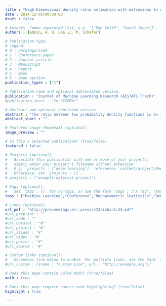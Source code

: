 ```yaml
---
title : "High-Dimensional density ratio estimation with extensions to approximate likelihood computation"
date : 2014-12-01T00:00:00
draft : false

# Authors. Comma separated list, e.g. `["Bob Smith", "David Jones"]`.
authors : [admin, A. B. Lee ,C. M. Schafer]

# Publication type.
# Legend:
# 0 : Uncategorized
# 1 : Conference paper
# 2 : Journal article
# 3 : Manuscript
# 4 : Report
# 5 : Book
# 6 : Book section
publication_types : ["1"]

# Publication name and optional abbreviated version.
publication : "Journal of Machine Learning Research (AISTATS Track)"
#publication_short : "In *ICMEW*"

# Abstract and optional shortened version.
abstract : "The ratio between two probability density functions is an important component of various tasks, including selection bias correction, novelty detection and classification. Recently, several estimators of this ratio have been proposed. Most of these methods fail if the sample space is high-dimensional, and hence require a dimension reduction step, the result of which can be a significant loss of information. Here we propose a simple-toimplement, fully nonparametric density ratio estimator that expands the ratio in terms of the eigenfunctions of a kernel-based operator; these functions reflect the underlying geometry of the data (e.g., submanifold structure), often leading to better estimates without an explicit dimension reduction step. We show how our general framework can be extended to address another important problem, the estimation of a likelihood function in situations where that function cannot be wellapproximated by an analytical form. One is often faced with this situation when performing statistical inference with data from the sciences, due the complexity of the data and of the processes that generated those data. We emphasize applications where using existing likelihood-free methods of inference would be challenging due to the high dimensionality of the sample space, but where our spectral series method yields a reasonable estimate of the likelihood function. We provide theoretical guarantees and illustrate the effectiveness of our proposed method with numerical experiments."
abstract_short : ""

# Featured image thumbnail (optional)
image_preview : ""

# Is this a selected publication? (true/false)
featured : false

# Projects (optional).
#   Associate this publication with one or more of your projects.
#   Simply enter your project's filename without extension.
#   E.g. `projects : ["deep-learning"]` references `content/project/deep-learning.md`.
#   Otherwise, set `projects : []`.
# projects : ["example-external-project"]

# Tags (optional).
#   Set `tags : []` for no tags, or use the form `tags : ["A Tag", "Another Tag"]` for one or more tags.
tags : ["Machine Learning","Conference","Nonparametric Statistics","Density Ratio","Likelihood Estimation","ABC"]

# Links (optional).
url_pdf : "http://proceedings.mlr.press/v33/izbicki14.pdf"
#url_preprint : ""
#url_code : ""
#url_dataset : "#"
#url_project : "#"
#url_slides : "#"
#url_video : "#"
#url_poster : "#"
#url_source : "#"

# Custom links (optional).
#   Uncomment line below to enable. For multiple links, use the form `[{...}, {...}, {...}]`.
#url_custom : [{name : "Custom Link", url : "http://example.org"}]

# Does this page contain LaTeX math? (true/false)
math : true

# Does this page require source code highlighting? (true/false)
highlight : true

---
```


